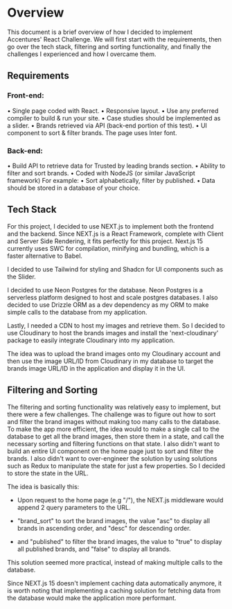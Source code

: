 # Overview

This document is a brief overview of how I decided to implement Accentures' React Challenge. We will first start with the requirements, then go over the tech stack, filtering and sorting functionality, and finally the challenges I experienced and how I overcame them.

## Requirements

### Front-end:
• Single page coded with React.
• Responsive layout.
• Use any preferred compiler to build & run your site.
• Case studies should be implemented as a slider.
• Brands retrieved via API (back-end portion of this test).
• UI component to sort & filter brands.
The page uses Inter font.

### Back-end:
• Build API to retrieve data for Trusted by leading brands section.
• Ability to filter and sort brands.
• Coded with NodeJS (or similar JavaScript framework)
For example:
• Sort alphabetically, filter by published.
• Data should be stored in a database of your choice.


## Tech Stack

For this project, I decided to use NEXT.js to implement both the frontend and the backend. Since NEXT.js is a React Framework, complete with Client and Server Side Rendering, it fits perfectly for this project. Next.js 15 currently uses SWC for compilation, minifying and bundling, which is a faster alternative to Babel.

I decided to use Tailwind for styling and Shadcn for UI components such as the Slider.

I decided to use Neon Postgres for the database. Neon Postgres is a serverless platform designed to host and scale postgres databases. I also decided to use Drizzle ORM as a dev dependency as my ORM to make simple calls to the database from my application. 

Lastly, I needed a CDN to host my images and retrieve them. So I decided to use Cloudinary to host the brands images and install the 'next-cloudinary' package to easily integrate Cloudinary into my application.

The idea was to upload the brand images onto my Cloudinary account and then use the image URL/ID from Cloudinary in my database to target the brands image URL/ID in the application and display it in the UI. 


## Filtering and Sorting
The filtering and sorting functionality was relatively easy to implement, but there were a few challenges. The challenge was to figure out how to sort and filter the brand images without making too many calls to the database. To make the app more efficient, the idea would to make a single call to the database to get all the brand images, then store them in a state, and call the necessary sorting and filtering functions on that state. I also didn't want to build an entire UI component on the home page just to sort and filter the brands. I also didn't want to over-engineer the solution by using solutions such as Redux to manipulate the state for just a few properties. So I decided to store the state in the URL. 

The idea is basically this: 
- Upon request to the home page (e.g "/"), the NEXT.js middleware would append 2 query parameters to the URL. 
 - "brand_sort" to sort the brand images, the value "asc" to display all brands in ascending order, and "desc" for descending order.

- and "published" to filter the brand images, the value to "true" to display all published brands, and "false" to display all brands.

This solution seemed more practical, instead of making multiple calls to the database. 

Since NEXT.js 15 doesn't implement caching data automatically anymore, it is worth noting that implementing a caching solution for fetching data from the database would make the application more performant. 



